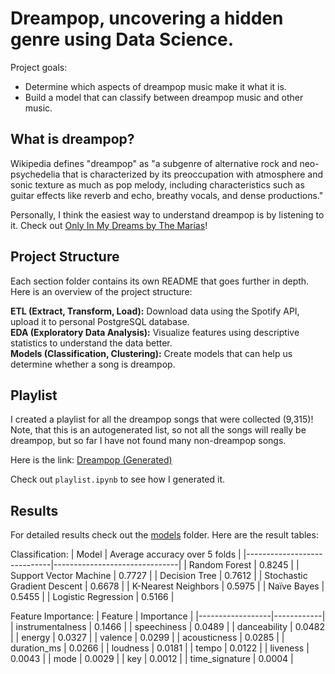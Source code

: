 # Dreampop, uncovering a hidden genre using Data Science.

Project goals:
* Determine which aspects of dreampop music make it what it is.
* Build a model that can classify between dreampop music and other music.

## What is dreampop?

Wikipedia defines "dreampop" as "a subgenre of alternative rock and neo-psychedelia that is characterized by its preoccupation with atmosphere and sonic texture as much as pop melody, including characteristics such as guitar effects like reverb and echo, breathy vocals, and dense productions."

Personally, I think the easiest way to understand dreampop is by listening to it. Check out [Only In My Dreams by The Marías](https://www.youtube.com/watch?v=qrqywuDWz_Q)!

## Project Structure

Each section folder contains its own README that goes further in depth. Here is an overview of the project structure:

**ETL (Extract, Transform, Load):** Download data using the Spotify API, upload it to personal PostgreSQL database.\
**EDA (Exploratory Data Analysis):** Visualize features using descriptive statistics to understand the data better.\
**Models (Classification, Clustering):** Create models that can help us determine whether a song is dreampop.

## Playlist

I created a playlist for all the dreampop songs that were collected (9,315)! Note, that this is an autogenerated list, so not all the songs will really be dreampop, but so far I have not found many non-dreampop songs.

Here is the link: [Dreampop (Generated)](https://open.spotify.com/playlist/0gXnKF7IfnEpeuqYAgUimy?si=8b530514acc14353)

Check out `playlist.ipynb` to see how I generated it.

## Results

For detailed results check out the [models](https://github.com/paarthtandon/dreampop/tree/master/Models) folder. Here are the result tables:

Classification:
| Model                       | Average accuracy over 5 folds |
|-----------------------------|-------------------------------|
| Random Forest               | 0.8245                        |
| Support Vector Machine      | 0.7727                        |
| Decision Tree               | 0.7612                        |
| Stochastic Gradient Descent | 0.6678                        |
| K-Nearest Neighbors         | 0.5975                        |
| Naïve Bayes                 | 0.5455                        |
| Logistic Regression         | 0.5166                        |

Feature Importance:
| Feature          | Importance |
|------------------|------------|
| instrumentalness | 0.1466     |
| speechiness      | 0.0489     |
| danceability     | 0.0482     |
| energy           | 0.0327     |
| valence          | 0.0299     |
| acousticness     | 0.0285     |
| duration_ms      | 0.0266     |
| loudness         | 0.0181     |
| tempo            | 0.0122     |
| liveness         | 0.0043     |
| mode             | 0.0029     |
| key              | 0.0012     |
| time_signature   | 0.0004     |
